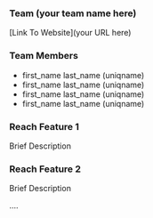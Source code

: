 ### Team (your team name here)

[Link To Website](your URL here)

### Team Members
* first_name last_name (uniqname)
* first_name last_name (uniqname)
* first_name last_name (uniqname)
* first_name last_name (uniqname)

### Reach Feature 1
Brief Description

### Reach Feature 2
Brief Description

....
